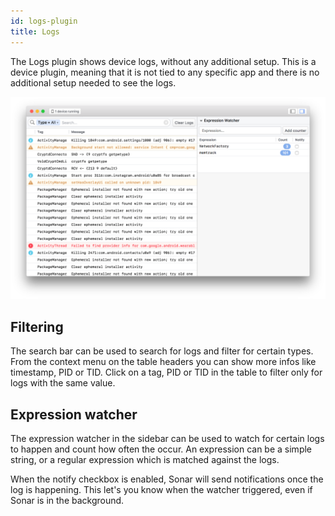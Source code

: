 ```yaml
---
id: logs-plugin
title: Logs
---
```


The Logs plugin shows device logs, without any additional setup. This is a device plugin, meaning that it is not tied to any specific app and there is no additional setup needed to see the logs.

![Logs plugin](/docs/assets/logs.png)

## Filtering

The search bar can be used to search for logs and filter for certain types. From the context menu on the table headers you can show more infos like timestamp, PID or TID. Click on a tag, PID or TID in the table to filter only for logs with the same value.

## Expression watcher

The expression watcher in the sidebar can be used to watch for certain logs to happen and count how often the occur. An expression can be a simple string, or a regular expression which is matched against the logs.

When the notify checkbox is enabled, Sonar will send notifications once the log is happening. This let's you know when the watcher triggered, even if Sonar is in the background.
